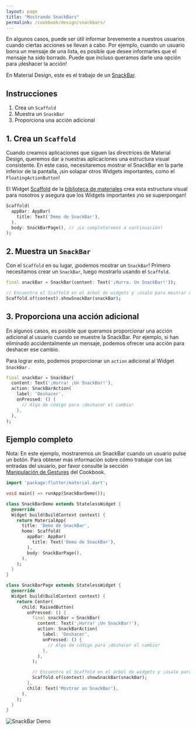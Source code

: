 ```yaml
---
layout: page
title: "Mostrando SnackBars"
permalink: /cookbook/design/snackbars/
---
```


En algunos casos, puede ser útil informar brevemente a nuestros usuarios cuando ciertas acciones
se llevan a cabo. Por ejemplo, cuando un usuario borra un mensaje de una lista, es posible que 
desee informarles que el mensaje ha sido borrado. Puede que incluso queramos darle 
una opción para ¡deshacer la acción! 

En Material Design, este es el trabajo de un [SnackBar](https://docs.flutter.io/flutter/material/SnackBar-class.html).

## Instrucciones

  1. Crea un `Scaffold`
  2. Muestra un `SnackBar`
  3. Proporciona una acción adicional
  
## 1. Crea un `Scaffold`

Cuando creamos aplicaciones que siguen las directrices de Material Design, queremos dar a nuestras aplicaciones una estructura visual consistente. En este caso, necesitaremos mostrar el SnackBar en la parte inferior de la pantalla, ¡sin solapar otros Widgets importantes, como el `FloatingActionButton`!

El Widget [Scaffold](https://docs.flutter.io/flutter/material/Scaffold-class.html)
de la [biblioteca de materiales](https://docs.flutter.io/flutter/material/material-library.html) crea esta estructura visual para nosotros y asegura que los Widgets importantes ¡no se superpongan!

<!-- skip -->
```dart
Scaffold(
  appBar: AppBar(
    title: Text('Demo de SnackBar'),
  ),
  body: SnackBarPage(), // ¡Lo completaremos a continuación!
);
```

## 2. Muestra un `SnackBar`

Con el `Scaffold` en su lugar, ¡podemos mostrar un `SnackBar`! Primero necesitamos crear un `SnackBar`, luego mostrarlo usando el `Scaffold`.

<!-- skip -->
```dart
final snackBar = SnackBar(content: Text('¡Hurra. Un SnackBar!'));

// Encuentra el Scaffold en el árbol de widgets y ¡úsalo para mostrar un SnackBar!
Scaffold.of(context).showSnackBar(snackBar);
```

## 3. Proporciona una acción adicional

En algunos casos, es posible que queramos proporcionar una acción adicional al usuario cuando se muestre la SnackBar. Por ejemplo, si han eliminado accidentalmente un mensaje, podemos ofrecer una acción para deshacer ese cambio.

Para lograr esto, podemos proporcionar un `action` adicional al Widget `SnackBar` .

```dart
final snackBar = SnackBar(
  content: Text('¡Hurra! ¡Un SnackBar!'),
  action: SnackBarAction(
    label: 'Deshacer',
    onPressed: () {
      // Algo de código para ¡deshacer el cambio!
    },
  ),
);
``` 

## Ejemplo completo 

Nota: En este ejemplo, mostraremos un SnackBar cuando un usuario pulse un botón.
Para obtener más información sobre cómo trabajar con las entradas del usuario, por favor consulte la sección  
[Manipulación de Gestures](/cookbook/#handling-gestures) del Cookbook.

```dart
import 'package:flutter/material.dart';

void main() => runApp(SnackBarDemo());

class SnackBarDemo extends StatelessWidget {
  @override
  Widget build(BuildContext context) {
    return MaterialApp(
      title: 'Demo de SnackBar',
      home: Scaffold(
        appBar: AppBar(
          title: Text('Demo de SnackBar'),
        ),
        body: SnackBarPage(),
      ),
    );
  }
}

class SnackBarPage extends StatelessWidget {
  @override
  Widget build(BuildContext context) {
    return Center(
      child: RaisedButton(
        onPressed: () {
          final snackBar = SnackBar(
            content: Text('¡Hurra! ¡Un SnackBar!'),
            action: SnackBarAction(
              label: 'Deshacer',
              onPressed: () {
                // Algo de código para ¡deshacer el cambio!
              },
            ),
          );

          // Encuentra el Scaffold en el árbol de widgets y ¡úsalo para mostrar un SnackBar!
          Scaffold.of(context).showSnackBar(snackBar);
        },
        child: Text('Mostrar un SnackBar'),
      ),
    );
  }
}
```

![SnackBar Demo](/images/cookbook/snackbar.gif)
